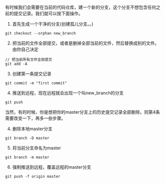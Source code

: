 有时候我们会需要在当前的代码仓库，建一个新的分支，这个分支不想包含任何之前的提交记录。我们就可以按下面操作。
1. 首先生成一个干净的分支(创建孤儿分支。。)
```
git checkout --orphan new_branch
```
2. 把当前的文件全部提交，或者是删掉全部当前的文件，然后替换成别的文件。由你自己决定
```
// 把当前所有文件全部提交
git add -A
```
3. 创建第一条提交记录
```
git commit -m "first commit"
```
4. 推送到远程，现在远程就会出现一个叫new_branch的分支
```
git push
```

当然，有的时候，你是想把你的master分支上的历史提交记录全部删除。则第4条需要改变一下，再多一些步骤。

4. 删除本地master分支
```
git branch -D master
```
5. 将当前分支命名为master
```
git branch -m master
```
6. 强制推送到远程，覆盖远程的master分支
```
git push -f origin master
```
